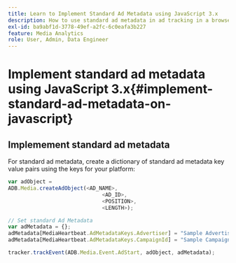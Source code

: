 ```yaml
---
title: Learn to Implement Standard Ad Metadata using JavaScript 3.x
description: How to use standard ad metadata in ad tracking in a browser using JavaScript 3.x apps.
exl-id: ba9abf1d-3778-49ef-a2fc-6c0eafa3b227
feature: Media Analytics
role: User, Admin, Data Engineer
---
```

# Implement standard ad metadata using JavaScript 3.x{#implement-standard-ad-metadata-on-javascript}

## Implemement standard ad metadata

For standard ad metadata, create a dictionary of standard ad metadata key value pairs using the keys for your platform:

```js
var adObject =
ADB.Media.createAdObject(<AD_NAME>,
                              <AD_ID>,
                              <POSITION>,
                              <LENGTH>);

// Set standard Ad Metadata
var adMetadata = {};
adMetadata[MediaHeartbeat.AdMetadataKeys.Advertiser] = "Sample Advertiser";
adMetadata[MediaHeartbeat.AdMetadataKeys.CampaignId] = "Sample Campaign";

tracker.trackEvent(ADB.Media.Event.AdStart, adObject, adMetadata);
```
